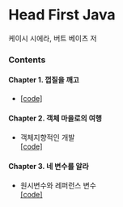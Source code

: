 Head First Java
================================
케이시 시에라, 버트 베이츠 저 

### Contents 

#### Chapter 1. 껍질을 깨고
- [[code]](https://github.com/yunyoung1819/Head-First-Java/tree/master/src/chapter01)

#### Chapter 2. 객체 마을로의 여행
- 객체지향적인 개발<br/>
[[code]](https://github.com/yunyoung1819/Head-First-Java/tree/master/src/chapter02)

#### Chapter 3. 네 변수를 알라
- 원시변수와 레퍼런스 변수<br/>
[[code]](https://github.com/yunyoung1819/Head-First-Java/tree/master/src/chapter03)
